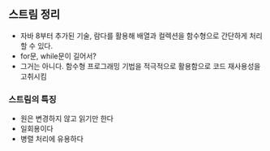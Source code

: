 ## 스트림 정리

- 자바 8부터 추가된 기술, 람다를 활용해 배열과 컬렉션을 함수형으로 간단하게 처리할 수 있다.
- for문, while문이 길어서?
- 그거는 아니다. 함수형 프로그래밍 기법을 적극적으로 활용함으로 코드 재사용성을 고취시킴
### 스트림의 특징

- 원은 변경하지 않고 읽기만 한다
- 일회용이다
- 병렬 처리에 유용하다
